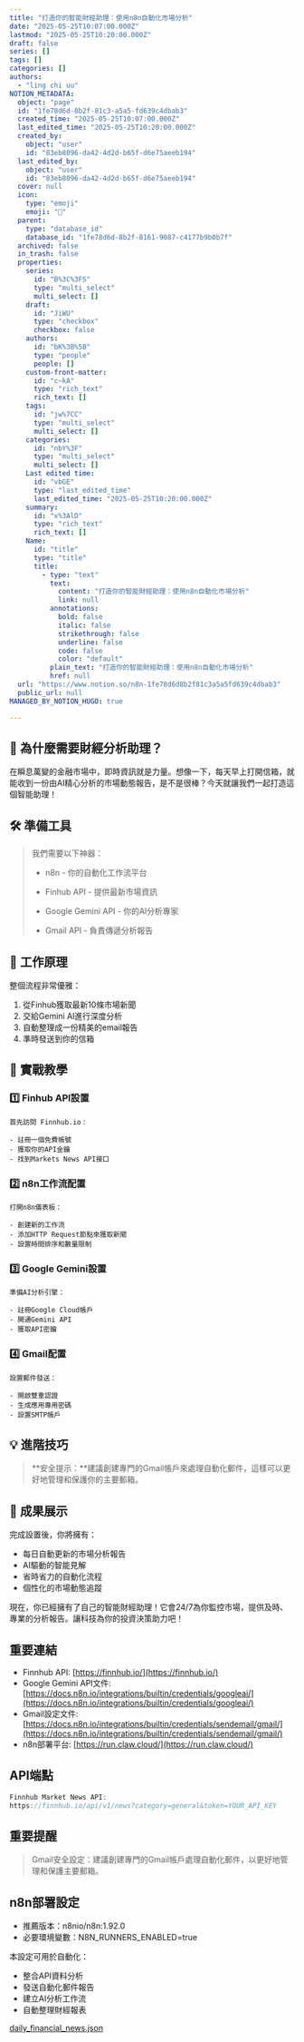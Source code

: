 ```yaml
---
title: "打造你的智能財經助理：使用n8n自動化市場分析"
date: "2025-05-25T10:07:00.000Z"
lastmod: "2025-05-25T10:20:00.000Z"
draft: false
series: []
tags: []
categories: []
authors:
  - "ling chi uu"
NOTION_METADATA:
  object: "page"
  id: "1fe78d6d-8b2f-81c3-a5a5-fd639c4dbab3"
  created_time: "2025-05-25T10:07:00.000Z"
  last_edited_time: "2025-05-25T10:20:00.000Z"
  created_by:
    object: "user"
    id: "83eb8096-da42-4d2d-b65f-d6e75aeeb194"
  last_edited_by:
    object: "user"
    id: "83eb8096-da42-4d2d-b65f-d6e75aeeb194"
  cover: null
  icon:
    type: "emoji"
    emoji: "🥊"
  parent:
    type: "database_id"
    database_id: "1fe78d6d-8b2f-8161-9087-c4177b9b0b7f"
  archived: false
  in_trash: false
  properties:
    series:
      id: "B%3C%3FS"
      type: "multi_select"
      multi_select: []
    draft:
      id: "JiWU"
      type: "checkbox"
      checkbox: false
    authors:
      id: "bK%3B%5B"
      type: "people"
      people: []
    custom-front-matter:
      id: "c~kA"
      type: "rich_text"
      rich_text: []
    tags:
      id: "jw%7CC"
      type: "multi_select"
      multi_select: []
    categories:
      id: "nbY%3F"
      type: "multi_select"
      multi_select: []
    Last edited time:
      id: "vbGE"
      type: "last_edited_time"
      last_edited_time: "2025-05-25T10:20:00.000Z"
    summary:
      id: "x%3AlD"
      type: "rich_text"
      rich_text: []
    Name:
      id: "title"
      type: "title"
      title:
        - type: "text"
          text:
            content: "打造你的智能財經助理：使用n8n自動化市場分析"
            link: null
          annotations:
            bold: false
            italic: false
            strikethrough: false
            underline: false
            code: false
            color: "default"
          plain_text: "打造你的智能財經助理：使用n8n自動化市場分析"
          href: null
  url: "https://www.notion.so/n8n-1fe78d6d8b2f81c3a5a5fd639c4dbab3"
  public_url: null
MANAGED_BY_NOTION_HUGO: true

---
```



## 🤖 為什麼需要財經分析助理？


在瞬息萬變的金融市場中，即時資訊就是力量。想像一下，每天早上打開信箱，就能收到一份由AI精心分析的市場動態報告，是不是很棒？今天就讓我們一起打造這個智能助理！


## 🛠️ 準備工具


> 我們需要以下神器：  
>   
> - n8n - 你的自動化工作流平台  
>   
> - Finhub API - 提供最新市場資訊  
>   
> - Google Gemini API - 你的AI分析專家  
>   
> - Gmail API - 負責傳遞分析報告


## 🎯 工作原理


整個流程非常優雅：

1. 從Finhub獲取最新10條市場新聞
1. 交給Gemini AI進行深度分析
1. 自動整理成一份精美的email報告
1. 準時發送到你的信箱

## 🚀 實戰教學


### 1️⃣ Finhub API設置


	首先訪問 Finnhub.io：

	- 註冊一個免費帳號
	- 獲取你的API金鑰
	- 找到Markets News API接口

### 2️⃣ n8n工作流配置


	打開n8n儀表板：

	- 創建新的工作流
	- 添加HTTP Request節點來獲取新聞
	- 設置時間排序和數量限制

### 3️⃣ Google Gemini設置


	準備AI分析引擎：

	- 註冊Google Cloud帳戶
	- 開通Gemini API
	- 獲取API密鑰

### 4️⃣ Gmail配置


	設置郵件發送：

	- 開啟雙重認證
	- 生成應用專用密碼
	- 設置SMTP帳戶

## 💡 進階技巧


> **安全提示：**建議創建專門的Gmail帳戶來處理自動化郵件，這樣可以更好地管理和保護你的主要郵箱。


## 🎉 成果展示


完成設置後，你將擁有：

- 每日自動更新的市場分析報告
- AI驅動的智能見解
- 省時省力的自動化流程
- 個性化的市場動態追蹤

現在，你已經擁有了自己的智能財經助理！它會24/7為你監控市場，提供及時、專業的分析報告。讓科技為你的投資決策助力吧！


## 重要連結

- Finnhub API: [https://finnhub.io/](https://finnhub.io/)
- Google Gemini API文件: [https://docs.n8n.io/integrations/builtin/credentials/googleai/](https://docs.n8n.io/integrations/builtin/credentials/googleai/)
- Gmail設定文件: [https://docs.n8n.io/integrations/builtin/credentials/sendemail/gmail/](https://docs.n8n.io/integrations/builtin/credentials/sendemail/gmail/)
- n8n部署平台: [https://run.claw.cloud/](https://run.claw.cloud/)

## API端點


```javascript
Finnhub Market News API:
https://finnhub.io/api/v1/news?category=general&token=YOUR_API_KEY

```


## 重要提醒


> Gmail安全設定：建議創建專門的Gmail帳戶處理自動化郵件，以更好地管理和保護主要郵箱。


## n8n部署設定

- 推薦版本：n8nio/n8n:1.92.0
- 必要環境變數：N8N_RUNNERS_ENABLED=true

本設定可用於自動化：

- 整合API資料分析
- 發送自動化郵件報告
- 建立AI分析工作流
- 自動整理財經報表

[daily_financial_news.json](https://39edb457.notion-to-hugo.pages.dev/api?block_id=1fe78d6d-8b2f-81a1-b787-d162a9869b4b)

